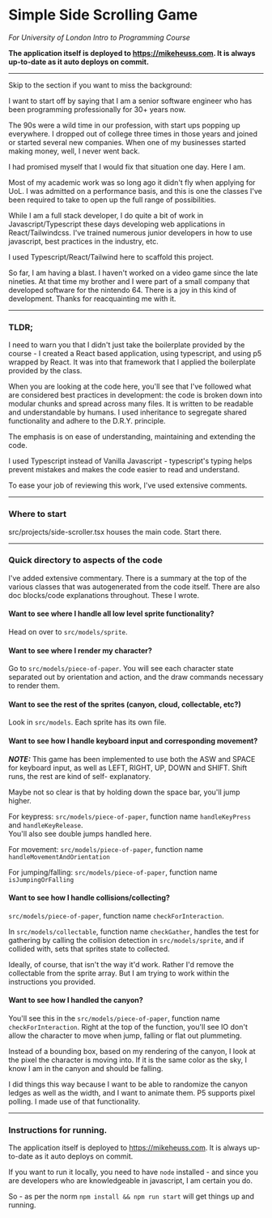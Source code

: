 # Simple Side Scrolling Game 
_For University of London Intro to Programming Course_

__The application itself is deployed to https://mikeheuss.com. It is always
up-to-date as it auto deploys on commit.__ 

----------

Skip to the section if you want to miss the background:

I want to start off by saying that I am a senior software engineer who has been programming
professionally for 30+ years now.

The 90s were a wild time in our profession, with start ups popping up everywhere. 
I dropped out of college three times in those years and joined or started several
new companies. When one of my businesses started making money, well, I never went back.

I had promised myself that I would fix that situation one day. Here I am.

Most of my academic work was so long ago it didn't fly when applying for UoL.
I was admitted on a performance basis, and this is one the classes I've been required 
to take to open up the full range of possibilities.

While I am a full stack developer, I do quite a bit of work in Javascript/Typescript
these days developing web applications in React/Tailwindcss. I've trained numerous
junior developers in how to use javascript, best practices in the industry, etc. 

I used Typescript/React/Tailwind here to scaffold this project. 

So far, I am having a blast. I haven't worked on a video game since the late nineties. At that
time my brother and I were part of a small company that developed software for the nintendo 64. There is
a joy in this kind of development. Thanks for reacquainting me with it. 

----------

### TLDR;

I need to warn you that I didn't just take the boilerplate provided by
the course - I created a React based application, using typescript, and using 
p5 wrapped by React. It was into that framework that I applied the boilerplate
provided by the class.

When you are looking at the code here, you'll see that I've followed what are 
considered best practices in development: the code is broken down into modular
chunks and spread across many files. It is written to be readable and understandable
by humans. I used inheritance to segregate shared functionality and adhere to the 
D.R.Y. principle.

The emphasis is on ease of understanding, maintaining and extending the code. 

I used Typescript instead of Vanilla Javascript - typescript's typing helps
prevent mistakes and makes the code easier to read and understand.

To ease your job of reviewing this work, I've used extensive comments.

------------

### Where to start

src/projects/side-scroller.tsx houses the main code. Start there.

------------

### Quick directory to aspects of the code

I've added extensive commentary. There is a summary at the top of the various
classes that was autogenerated from the code itself. There are also doc blocks/code 
explanations throughout. These I wrote.

#### Want to see where I handle all low level sprite functionality?

Head on over to `src/models/sprite`.

#### Want to see where I render my character?

Go to `src/models/piece-of-paper`. You will see each character state
separated out by orientation and action, and the draw commands necessary to
render them. 

#### Want to see the rest of the sprites (canyon, cloud, collectable, etc?)

Look in `src/models`. Each sprite has its own file.

#### Want to see how I handle keyboard input and corresponding movement?

___NOTE:___ This game has been implemented to use both the ASW and SPACE for keyboard input, 
as well as LEFT, RIGHT, UP, DOWN and SHIFT. Shift runs, the rest are kind of self- explanatory.

Maybe not so clear is that by holding down the space bar, you'll jump higher.

For keypress:
`src/models/piece-of-paper`, function name `handleKeyPress` and `handleKeyRelease`.  
You'll also see double jumps handled here.

For movement: `src/models/piece-of-paper`, function name `handleMovementAndOrientation`

For jumping/falling: `src/models/piece-of-paper`, function name `isJumpingOrFalling`

#### Want to see how I handle collisions/collecting?

`src/models/piece-of-paper`, function name `checkForInteraction`. 

In `src/models/collectable`, function name `checkGather`, handles the test for gathering
by calling the collision detection in `src/models/sprite`, and if collided with, sets
that sprites state to collected.

Ideally, of course, that isn't the way it'd work. Rather I'd remove the collectable from
the sprite array. But I am trying to work within the instructions you provided.

#### Want to see how I handled the canyon?

You'll see this in the `src/models/piece-of-paper`, function name `checkForInteraction`.
Right at the top of the function, you'll see IO don't allow the character to move when 
jump, falling or flat out plummeting.

Instead of a bounding box, based on my rendering of the canyon, I look at the pixel the 
character is moving into. If it is the same color as the sky, I know I am in the canyon
and should be falling.

I did things this way because I want to be able to randomize the canyon ledges as well
as the width, and I want to animate them. P5 supports pixel polling. I made use of
that functionality.

------------

### Instructions for running.

The application itself is deployed to https://mikeheuss.com. It is always
up-to-date as it auto deploys on commit.

If you want to run it locally, you need to have `node` installed - and since
you are developers who are knowledgeable in javascript, I am certain you do. 

So - as per the norm `npm install && npm run start` will get things up and running.

